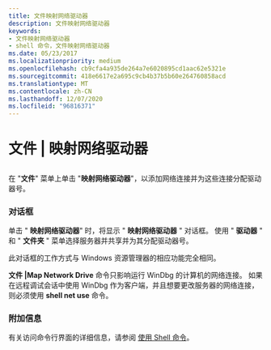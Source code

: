 ```yaml
---
title: 文件映射网络驱动器
description: 文件映射网络驱动器
keywords:
- 文件映射网络驱动器
- shell 命令，文件映射网络驱动器
ms.date: 05/23/2017
ms.localizationpriority: medium
ms.openlocfilehash: cb9cfa4a935de264a7e6020895cd1aac62e5321e
ms.sourcegitcommit: 418e6617e2a695c9cb4b37b5b60e264760858acd
ms.translationtype: MT
ms.contentlocale: zh-CN
ms.lasthandoff: 12/07/2020
ms.locfileid: "96816371"
---
```

# <a name="file--map-network-drive"></a>文件 | 映射网络驱动器


## <span id="ddk_file_map_network_drive_dbg"></span><span id="DDK_FILE_MAP_NETWORK_DRIVE_DBG"></span>


在 "**文件**" 菜单上单击 "**映射网络驱动器**"，以添加网络连接并为这些连接分配驱动器号。

### <a name="span-iddialog_boxspanspan-iddialog_boxspandialog-box"></a><span id="dialog_box"></span><span id="DIALOG_BOX"></span>对话框

单击 " **映射网络驱动器**" 时，将显示 " **映射网络驱动器** " 对话框。 使用 " **驱动器** " 和 " **文件夹** " 菜单选择服务器并共享并为其分配驱动器号。

此对话框的工作方式与 Windows 资源管理器的相应功能完全相同。

**文件 |Map Network Drive** 命令只影响运行 WinDbg 的计算机的网络连接。 如果在远程调试会话中使用 WinDbg 作为客户端，并且想要更改服务器的网络连接，则必须使用 **shell net use** 命令。

### <a name="span-idadditional_informationspanspan-idadditional_informationspanadditional-information"></a><span id="additional_information"></span><span id="ADDITIONAL_INFORMATION"></span>附加信息

有关访问命令行界面的详细信息，请参阅 [使用 Shell 命令](using-shell-commands.md)。

 

 





